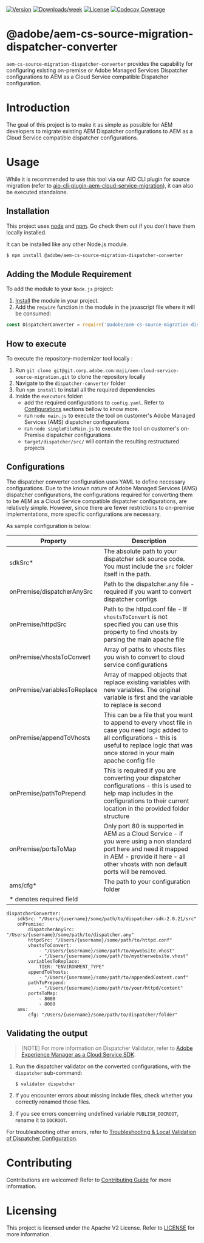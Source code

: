 <!--
Copyright 2020 Adobe. All rights reserved.
This file is licensed to you under the Apache License, Version 2.0 (the "License");
you may not use this file except in compliance with the License. You may obtain a copy
of the License at http://www.apache.org/licenses/LICENSE-2.0

Unless required by applicable law or agreed to in writing, software distributed under
the License is distributed on an "AS IS" BASIS, WITHOUT WARRANTIES OR REPRESENTATIONS
OF ANY KIND, either express or implied. See the License for the specific language
governing permissions and limitations under the License.
-->

[![Version](https://img.shields.io/npm/v/@adobe/aem-cs-source-migration-dispatcher-converter.svg)](https://npmjs.org/package/@adobe/aio-cli-plugin-cloud-service-migration)
[![Downloads/week](https://img.shields.io/npm/dw/@adobe/aem-cs-source-migration-dispatcher-converter.svg)](https://npmjs.org/package/@adobe/aio-cli-plugin-cloud-service-migration)
[![License](https://img.shields.io/badge/License-Apache%202.0-blue.svg)](https://opensource.org/licenses/Apache-2.0)
[![Codecov Coverage](https://img.shields.io/codecov/c/github/adobe/aem-cs-source-migration-dispatcher-converter/master.svg?style=flat-square)](https://codecov.io/gh/adobe/aio-cli-plugin-cloud-service-migration/)

# @adobe/aem-cs-source-migration-dispatcher-converter

`aem-cs-source-migration-dispatcher-converter` provides the capability for configuring existing
 on-premise or Adobe Managed Services Dispatcher configurations to AEM as a Cloud Service
 compatible Dispatcher configuration.


# Introduction

The goal of this project is to make it as simple as possible for AEM developers to migrate existing
 AEM Dispatcher configurations to AEM as a Cloud Service compatible dispatcher configurations.

# Usage

While it is recommended to use this tool via our AIO CLI plugin for source migration (refer to [aio-cli-plugin-aem-cloud-service-migration](https://git.corp.adobe.com/maji/aio-cli-plugin-aem-cloud-service-migration)),
 it can also be executed standalone.

## Installation

This project uses [node](http://nodejs.org) and [npm](https://npmjs.com). Go check them out if
 you don't have them locally installed.

It can be installed like any other Node.js module.

```sh
$ npm install @adobe/aem-cs-source-migration-dispatcher-converter
```

## Adding the Module Requirement

To add the module to your `Node.js` project:

1. [Install](#install) the module in your project.
2. Add the `require` function in the module in the javascript file where it will be consumed:

```javascript
const DispatcherConverter = require('@adobe/aem-cs-source-migration-dispatcher-converter');
```

## How to execute

To execute the repository-modernizer tool locally :
1. Run `git clone git@git.corp.adobe.com:maji/aem-cloud-service-source-migration.git` to clone the
 repository locally
2. Navigate to the `dispatcher-converter` folder
3. Run `npm install` to install all the required dependencies
4. Inside the `executors` folder:
    * add the required configurations to `config.yaml`. Refer to [Configurations](#configurations)
     sections bellow to know more.
    * run `node main.js` to execute the tool on customer's Adobe Managed Services (AMS) dispatcher
     configurations
    * run `node singleFileMain.js` to execute the tool on customer's on-Premise dispatcher
     configurations
    * `target/dispatcher/src/` will contain the resulting restructured projects

## Configurations

The dispatcher converter configuration uses YAML to define necessary configurations. Due to the
 known nature of Adobe Managed Services (AMS) dispatcher configurations, the configurations
 required for converting them to be AEM as a Cloud Service compatible dispatcher configurations,
 are relatively simple. However, since there are fewer restrictions to on-premise implementations,
 more specific configurations are necessary.

As sample configuration is below:

| Property | Description |
|---|---|
| sdkSrc* | The absolute path to your dispatcher sdk source code.  You must include the `src` folder itself in the path. |
| onPremise/dispatcherAnySrc | Path to the dispatcher.any file - required if you want to convert dispatcher configs |
| onPremise/httpdSrc | Path to the httpd.conf file - If `vhostsToConvert` is not specified you can use this property to find vhosts by parsing the main apache file |
| onPremise/vhostsToConvert | Array of paths to vhosts files you wish to convert to cloud service configurations |
| onPremise/variablesToReplace | Array of mapped objects that replace existing variables with new variables.  The original variable is first and the variable to replace is second |
| onPremise/appendToVhosts | This can be a file that you want to append to every vhost file in case you need logic added to all configurations - this is useful to replace logic that was once stored in your main apache config file |
| onPremise/pathToPrepend | This is required if you are converting your dispatcher configurations - this is used to help map includes in the configurations to their current location in the provided folder structure |
| onPremise/portsToMap | Only port 80 is supported in AEM as a Cloud Service - if you were using a non standard port here and need it mapped in AEM - provide it here - all other vhosts with non default ports will be removed. |
| ams/cfg* | The path to your configuration folder |
| * denotes required field | |

```$yaml
dispatcherConverter:
    sdkSrc: "/Users/{username}/some/path/to/dispatcher-sdk-2.0.21/src"
    onPremise:
        dispatcherAnySrc: "/Users/{username}/some/path/to/dispatcher.any"        
        httpdSrc: "/Users/{username}/some/path/to/httpd.conf"
        vhostsToConvert:
            - "/Users/{username}/some/path/to/mywebsite.vhost"
            - "/Users/{username}/some/path/to/myotherwebsite.vhost"
        variablesToReplace:
            TIER: "ENVIRONMENT_TYPE"
        appendToVhosts:
            - "/Users/{username}/some/path/to/appendedContent.conf"
        pathToPrepend:
            - "/Users/{username}/some/path/to/your/httpd/content"
        portsToMap:
            - 8000
            - 8080
    ams:
        cfg: "/Users/{username}/some/path/to/dispatcher/folder"
```

## Validating the output

>[NOTE]
> For more information on Dispatcher Validator, refer to [Adobe Experience Manager as a Cloud Service SDK](https://docs.adobe.com/content/help/en/experience-manager-learn/cloud-service/local-development-environment-set-up/dispatcher-tools.html).

1. Run the dispatcher validator on the converted configurations, with the `dispatcher` sub-command:

   ```shell script
   $ validator dispatcher
   ```

1. If you encounter errors about missing include files, check whether you correctly renamed those files.

1. If you see errors concerning undefined variable `PUBLISH_DOCROOT`, rename it to `DOCROOT`.

For troubleshooting other errors, refer to [Troubleshooting & Local Validation of Dispatcher Configuration](https://docs.adobe.com/content/help/en/experience-manager-learn/cloud-service/local-development-environment-set-up/dispatcher-tools.html#troubleshooting).

# Contributing

Contributions are welcomed! Refer to [Contributing Guide](../../CONTRIBUTING.md) for more information.

# Licensing

This project is licensed under the Apache V2 License. Refer to [LICENSE](../../LICENSE) for more information.
